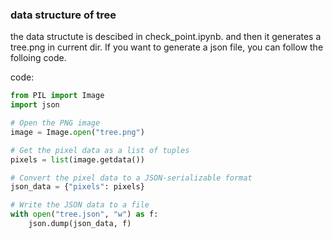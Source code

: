 ### data structure of tree
the data structute is descibed in check_point.ipynb. and then it generates a tree.png in current dir. If you want to generate a json file, you can follow the folloing code.

code:

```python
from PIL import Image
import json

# Open the PNG image
image = Image.open("tree.png")

# Get the pixel data as a list of tuples
pixels = list(image.getdata())

# Convert the pixel data to a JSON-serializable format
json_data = {"pixels": pixels}

# Write the JSON data to a file
with open("tree.json", "w") as f:
    json.dump(json_data, f)

```
